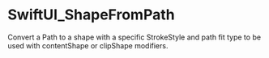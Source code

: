 # SwiftUI_ShapeFromPath
Convert a Path to a shape with a specific StrokeStyle and path fit type to be used with contentShape or clipShape modifiers.
